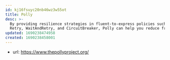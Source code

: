 ```yaml
---
id: kj16fsuyc20nb46wz3w55ot
title: Polly
desc: >-
  By providing resilience strategies in fluent-to-express policies such as
  Retry, WaitAndRetry, and CircuitBreaker, Polly can help you reduce fragility
updated: 1690238474958
created: 1690238458001
---
```


- url: https://www.thepollyproject.org/